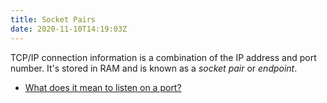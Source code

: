 ```yaml
---
title: Socket Pairs
date: 2020-11-10T14:19:03Z
---
```


TCP/IP connection information is a combination of the IP address and port
number. It's stored in RAM and is known as a *socket pair* or *endpoint*.

* [What does it mean to listen on a port?](https://paulbutler.org/2022/what-does-it-mean-to-listen-on-a-port/)
